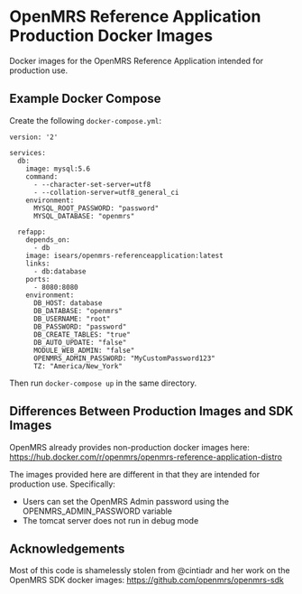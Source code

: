 # OpenMRS Reference Application Production Docker Images

Docker images for the OpenMRS Reference Application intended for production use.

## Example Docker Compose

Create the following `docker-compose.yml`:

```
version: '2'

services:
  db:
    image: mysql:5.6
    command:
      - --character-set-server=utf8
      - --collation-server=utf8_general_ci
    environment:
      MYSQL_ROOT_PASSWORD: "password"
      MYSQL_DATABASE: "openmrs"

  refapp:
    depends_on:
      - db
    image: isears/openmrs-referenceapplication:latest
    links:
      - db:database
    ports:
      - 8080:8080
    environment:
      DB_HOST: database
      DB_DATABASE: "openmrs"
      DB_USERNAME: "root"
      DB_PASSWORD: "password"
      DB_CREATE_TABLES: "true"
      DB_AUTO_UPDATE: "false"
      MODULE_WEB_ADMIN: "false"
      OPENMRS_ADMIN_PASSWORD: "MyCustomPassword123"
      TZ: "America/New_York"
```

Then run `docker-compose up` in the same directory.

## Differences Between Production Images and SDK Images

OpenMRS already provides non-production docker images here: https://hub.docker.com/r/openmrs/openmrs-reference-application-distro

The images provided here are different in that they are intended for production use. Specifically:
- Users can set the OpenMRS Admin password using the OPENMRS_ADMIN_PASSWORD variable
- The tomcat server does not run in debug mode

## Acknowledgements

Most of this code is shamelessly stolen from @cintiadr and her work on the OpenMRS SDK docker images: https://github.com/openmrs/openmrs-sdk